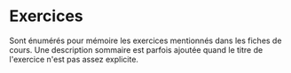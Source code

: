 # Exercices

Sont énumérés pour mémoire les exercices mentionnés dans les fiches de cours.
Une description sommaire est parfois ajoutée quand le titre de l'exercice n'est pas assez explicite.


```{tableofcontents}
```